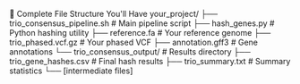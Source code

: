📁 Complete File Structure You'll Have
your_project/
├── trio_consensus_pipeline.sh    # Main pipeline script
├── hash_genes.py                 # Python hashing utility
├── reference.fa                  # Your reference genome
├── trio_phased.vcf.gz            # Your phased VCF
├── annotation.gff3               # Gene annotations
└── trio_consensus_output/        # Results directory
    ├── trio_gene_hashes.csv      # Final hash results
    ├── trio_summary.txt          # Summary statistics
    └── [intermediate files]